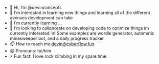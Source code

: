 - 👋 Hi, I’m @devinconcepts
- 👀 I’m interested in learning new things and learning all of the different avenues development can take
- 🌱 I’m currently learning ...
- 💞️ I’m looking to collaborate on developing code to optimize things im currently interested in! Some examples are wordle generator, automatic minesweeper bot, and a daily progress tracker
- 📫 How to reach me devin@cyberflow.fun
- 😄 Pronouns: he/him
- ⚡ Fun fact: I love rock climbing in my spare time

<!---
devinconcepts/devinconcepts is a ✨ special ✨ repository because its `README.md` (this file) appears on your GitHub profile.
You can click the Preview link to take a look at your changes.
--->
